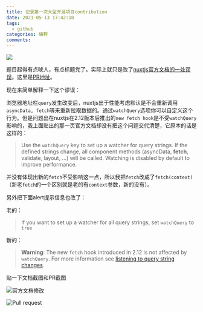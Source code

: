 ```yaml
---
title: 记录第一次大型开源项目contribution
date: 2021-05-13 17:42:18
tags: 
  - github
categories: 编程
comments:
---
```


![](https://nuxtjs.org/logos/nuxtjs-typo.svg)

题目起得有点唬人，有点标题党了。实际上就只是改了[nuxtjs官方文档的一处谬误](https://nuxtjs.org/docs/2.x/directory-structure/pages#the-watchquery-property)。这里是[PR地址](https://github.com/nuxt/nuxtjs.org/pull/1431)。

<!-- more -->

现在来简单解释一下这个谬误：

浏览器地址栏`query`发生改变后，nuxtjs出于性能考虑默认是不会重新调用`asyncData, fetch`等来重新拉取数据的。通过`watchQuery`选项你可以自定义这个行为。但是问题出在nuxtjs在2.12版本后推出的`new fetch hook`是不受`watchQuery`影响的，我上面贴出的那一页官方文档却没有把这个问题交代清楚，它原本的话是这样的：

> Use the `watchQuery` key to set up a watcher for query strings. If the defined strings change, all component methods (asyncData, **fetch**, validate, layout, ...) will be called. Watching is disabled by default to improve performance.

并没有体现出新的`fetch`不受影响这一点，所以我把`fetch`改成了`fetch(context)`（新老`fetch`的一个区别就是老的有`context`参数，新的没有）。

另外把下面alert提示信息也改了：

老的：

> If you want to set up a watcher for all query strings, set `watchQuery` to `true`

新的：

> **Warning**: The new `fetch` hook introduced in 2.12 is not affected by `watchQuery`. For more information see [listening to query string changes](/docs/2.x/features/data-fetching#the-fetch-hook).

贴一下文档截图和PR截图

![官方文档修改](http://ww1.sinaimg.cn/large/d7f38664ly1gqgy26197kj20s00lxgo5.jpg)

![Pull request](http://ww1.sinaimg.cn/large/d7f38664ly1gqgy25xus5j20v60q2jtx.jpg)

